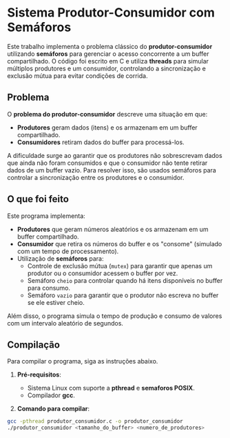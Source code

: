 # Sistema Produtor-Consumidor com Semáforos

Este trabalho implementa o problema clássico do **produtor-consumidor** utilizando **semáforos** para gerenciar o acesso concorrente a um buffer compartilhado. O código foi escrito em C e utiliza **threads** para simular múltiplos produtores e um consumidor, controlando a sincronização e exclusão mútua para evitar condições de corrida.

## Problema

O **problema do produtor-consumidor** descreve uma situação em que:
- **Produtores** geram dados (itens) e os armazenam em um buffer compartilhado.
- **Consumidores** retiram dados do buffer para processá-los.

A dificuldade surge ao garantir que os produtores não sobrescrevam dados que ainda não foram consumidos e que o consumidor não tente retirar dados de um buffer vazio. Para resolver isso, são usados semáforos para controlar a sincronização entre os produtores e o consumidor.

## O que foi feito

Este programa implementa:
- **Produtores** que geram números aleatórios e os armazenam em um buffer compartilhado.
- **Consumidor** que retira os números do buffer e os "consome" (simulado com um tempo de processamento).
- Utilização de **semáforos** para:
  - Controle de exclusão mútua (`mutex`) para garantir que apenas um produtor ou o consumidor acessem o buffer por vez.
  - Semáforo `cheio` para controlar quando há itens disponíveis no buffer para consumo.
  - Semáforo `vazio` para garantir que o produtor não escreva no buffer se ele estiver cheio.

Além disso, o programa simula o tempo de produção e consumo de valores com um intervalo aleatório de segundos.

## Compilação

Para compilar o programa, siga as instruções abaixo.

1. **Pré-requisitos**:
   - Sistema Linux com suporte a **pthread** e **semaforos POSIX**.
   - Compilador **gcc**.

2. **Comando para compilar**:

```bash
gcc -pthread produtor_consumidor.c -o produtor_consumidor
./produtor_consumidor <tamanho_do_buffer> <numero_de_produtores>
